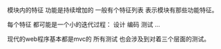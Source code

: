 模块内的特征 
功能是持续增加的  一般有个特征列表 表示模块有那些功能特征。

每个特征 都可能是一个小的迭代过程：
设计 编码 测试 ...

现代的web程序基本都是mvc的
所有测试 也会涉及到对着三个层面的测试。